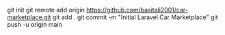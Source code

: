 git init
git remote add origin https://github.com/basitali2001/car-marketplace.git
git add .
git commit -m "Initial Laravel Car Marketplace"
git push -u origin main
